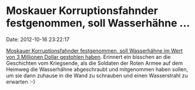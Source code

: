 Moskauer Korruptionsfahnder festgenommen, soll Wasserhähne \...
===============================================================

Date: 2012-10-16 23:22:17

[Moskauer Korruptionsfahnder festgenommen, soll Wasserhähne im Wert von
3 Millionen Dollar gestohlen
haben](http://de.rian.ru/society/20121016/264726183.html). Erinnert ein
bisschen an die Geschichten vom Kriegsende, als die Soldaten der Roten
Armee auf dem Heimweg die Wasserhähne abgeschraubt und mitgenommen haben
sollen, um sie dann zuhause in die Wand zu schrauben und einen
Wasserstrahl zu erwarten :-)
